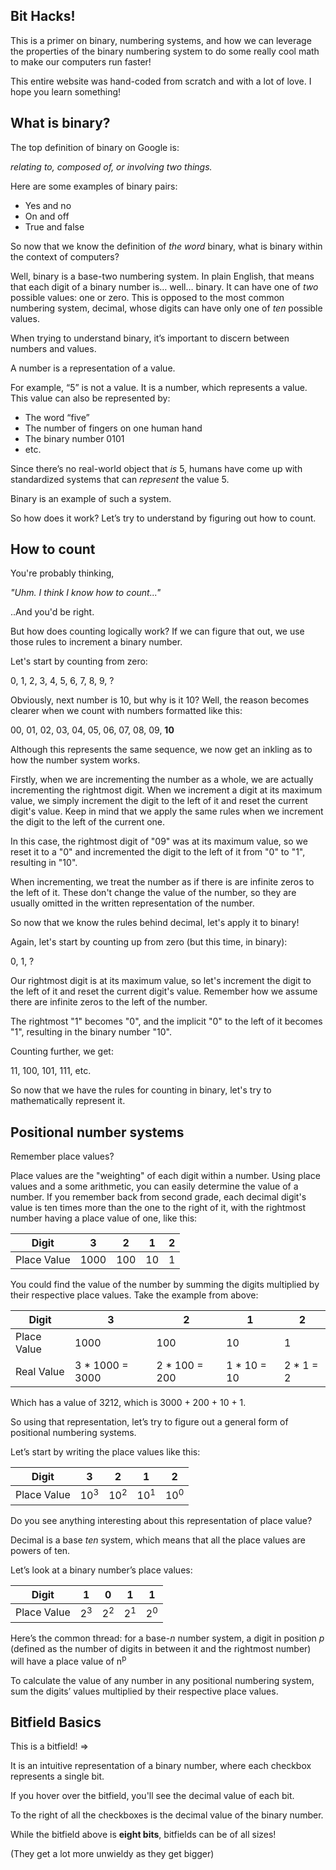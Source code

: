 ## Bit Hacks!

This is a primer on binary, numbering systems, and how we can leverage the properties of the binary numbering system to do some really cool math to make our computers run faster!

This entire website was hand-coded from scratch and with a lot of love. I hope you learn something!

## What is binary?

The top definition of binary on Google is:

*relating to, composed of, or involving two things.*

Here are some examples of binary pairs:

- Yes and no
- On and off
- True and false

So now that we know the definition of *the word* binary, what is binary within the context of computers?

Well, binary is a base-two numbering system. In plain English, that means that each digit of a binary number is… well… binary. It can have one of *two* possible values: one or zero. This is opposed to the most common numbering system, decimal, whose digits can have only one of *ten* possible values.

When trying to understand binary, it’s important to discern between numbers and values. 

A number is a representation of a value.

For example, “5” is not a value. It is a number, which represents a value. This value can also be represented by:

- The word “five”
- The number of fingers on one human hand
- The binary number 0101
- etc.

Since there’s no real-world object that *is* 5, humans have come up with standardized systems that can *represent* the value 5.

Binary is an example of such a system.

So how does it work? Let’s try to understand by figuring out how to count.

## How to count

You're probably thinking, 

*"Uhm. I think I know how to count..."*

..And you'd be right.

But how does counting logically work? If we can figure that out, we use those rules to increment a binary number.

Let's start by counting from zero:

0, 1, 2, 3, 4, 5, 6, 7, 8, 9, ?

Obviously, next number is 10, but why is it 10? Well, the reason becomes clearer when we count with numbers formatted like this:

00, 01, 02, 03, 04, 05, 06, 07, 08, 09, **10**

Although this represents the same sequence, we now get an inkling as to how the number system works. 

Firstly, when we are incrementing the number as a whole, we are actually incrementing the rightmost digit. When we increment a digit at its maximum value, we simply increment the digit to the left of it and reset the current digit's value. Keep in mind that we apply the same rules when we increment the digit to the left of the current one.

In this case, the rightmost digit of "09" was at its maximum value, so we reset it to a "0" and incremented the digit to the left of it from "0" to "1", 
resulting in "10".

When incrementing, we treat the number as if there is are infinite zeros to the left of it. These don't change the value of the number, so they are usually omitted in the written representation of the number.

So now that we know the rules behind decimal, let's apply it to binary!

Again, let's start by counting up from zero (but this time, in binary):

0, 1, ?

Our rightmost digit is at its maximum value, so let's increment the digit to the left of it and reset the current digit's value. Remember how we assume there are infinite zeros to the left of the number.

The rightmost "1" becomes "0", and the implicit "0" to the left of it becomes "1", resulting in the binary number "10".

Counting further, we get:

11, 100, 101, 111, etc.

So now that we have the rules for counting in binary, let's try to mathematically represent it.

## Positional number systems

Remember place values?

Place values are the "weighting" of each digit within a number. Using place values and a some arithmetic, you can easily determine the value of a number. If you remember back from second grade, each decimal digit's value is ten times more than the one to the right of it, with the rightmost number having a place value of one, like this:

| Digit       | 3    | 2    | 1    | 2    |
| ----------- | ---- | ---- | ---- | ---- |
| Place Value | 1000 | 100  | 10   | 1    |

You could find the value of the number by summing the digits multiplied by their respective place values. Take the example from above:

| Digit       | 3               | 2             | 1           | 2         |
| ----------- | --------------- | ------------- | ----------- | --------- |
| Place Value | 1000            | 100           | 10          | 1         |
| Real Value  | 3 * 1000 = 3000 | 2 * 100 = 200 | 1 * 10 = 10 | 2 * 1 = 2 |

Which has a value of 3212, which is 3000 + 200 + 10 + 1.

So using that representation, let’s try to figure out a general form of positional numbering systems.

Let’s start by writing the place values like this:

| Digit       | 3              | 2              | 1              | 2              |
| ----------- | -------------- | -------------- | -------------- | -------------- |
| Place Value | 10<sup>3</sup> | 10<sup>2</sup> | 10<sup>1</sup> | 10<sup>0</sup> |

Do you see anything interesting about this representation of place value? 

Decimal is a base *ten* system, which means that all the place values are powers of ten.

Let’s look at a binary number’s place values:

| Digit       | 1             | 0             | 1             | 1             |
| ----------- | ------------- | ------------- | ------------- | ------------- |
| Place Value | 2<sup>3</sup> | 2<sup>2</sup> | 2<sup>1</sup> | 2<sup>0</sup> |

Here’s the common thread: for a base-*n* number system, a digit in position *p* (defined as the number of digits in between it and the rightmost number) will have a place value of n<sup>p</sup>

To calculate the value of any number in any positional numbering system, sum the digits’ values multiplied by their respective place values.

## Bitfield Basics

This is a bitfield! =>

It is an intuitive representation of a binary number, where each checkbox represents a single bit.

If you hover over the bitfield, you'll see the decimal value of each bit.

To the right of all the checkboxes is the decimal value of the binary number.

While the bitfield above is **eight bits**, bitfields can be of all sizes!

(They get a lot more unwieldy as they get bigger)